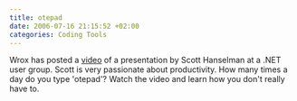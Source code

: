 ```yaml
---
title: otepad
date: 2006-07-16 21:15:52 +02:00
categories: Coding Tools
---
```

<P>Wrox has posted a <A href="http://www.wrox.com/WileyCDA/Section/id-292091.html">video</A> of a presentation by Scott Hanselman at a .NET user group. Scott is very passionate about productivity. How many times a day do you type 'otepad'? Watch the video and learn how you don't really have to.</P>
